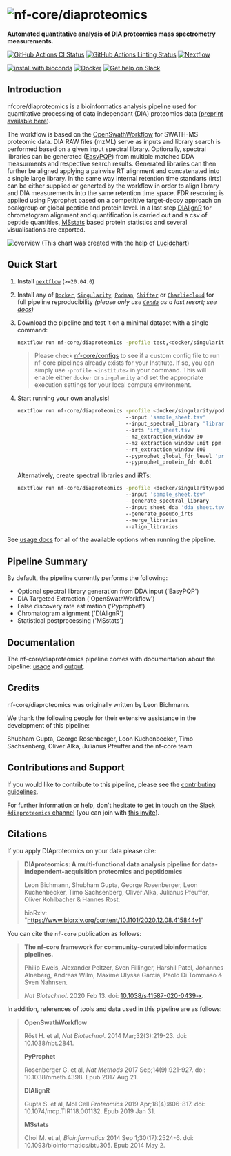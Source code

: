 # ![nf-core/diaproteomics](docs/images/nf-core-diaproteomics_logo.png)

**Automated quantitative analysis of DIA proteomics mass spectrometry measurements.**

[![GitHub Actions CI Status](https://github.com/nf-core/diaproteomics/workflows/nf-core%20CI/badge.svg)](https://github.com/nf-core/diaproteomics/actions)
[![GitHub Actions Linting Status](https://github.com/nf-core/diaproteomics/workflows/nf-core%20linting/badge.svg)](https://github.com/nf-core/diaproteomics/actions)
[![Nextflow](https://img.shields.io/badge/nextflow-%E2%89%A520.04.0-brightgreen.svg)](https://www.nextflow.io/)

[![install with bioconda](https://img.shields.io/badge/install%20with-bioconda-brightgreen.svg)](https://bioconda.github.io/)
[![Docker](https://img.shields.io/docker/automated/nfcore/diaproteomics.svg)](https://hub.docker.com/r/nfcore/diaproteomics)
[![Get help on Slack](http://img.shields.io/badge/slack-nf--core%20%23diaproteomics-4A154B?logo=slack)](https://nfcore.slack.com/channels/diaproteomics)

## Introduction

nfcore/diaproteomics is a bioinformatics analysis pipeline used for quantitative processing of data independant (DIA) proteomics data ([preprint available here](https://www.biorxiv.org/content/10.1101/2020.12.08.415844v1)).

The workflow is based on the [OpenSwathWorkflow](http://openswath.org/en/latest/docs/openswath.html) for SWATH-MS proteomic data. DIA RAW files (mzML) serve as inputs and library search is performed based on a given input spectral library. Optionally, spectral libraries can be generated ([EasyPQP](https://github.com/grosenberger/easypqp)) from multiple matched DDA measurments and respective search results. Generated libraries can then further be aligned applying a pairwise RT alignment and concatenated into a single large library. In the same way internal retention time standarts (irts) can be either supplied or generted by the workflow in order to align library and DIA measurements into the same retention time space. FDR rescoring is applied using Pyprophet based on a competitive target-decoy approach on peakgroup or global peptide and protein level. In a last step [DIAlignR](https://bioconductor.org/packages/release/bioc/html/DIAlignR.html) for chromatogram alignment and quantification is carried out and a csv of peptide quantities, [MSstats](https://www.bioconductor.org/packages/release/bioc/html/MSstats.html) based protein statistics and several visualisations are exported.

![overview](assets/DIAproteomics_scheme.png)
(This chart was created with the help of [Lucidchart](https://www.lucidchart.com))

## Quick Start

1. Install [`nextflow`](https://nf-co.re/usage/installation) (`>=20.04.0`)

2. Install any of [`Docker`](https://docs.docker.com/engine/installation/), [`Singularity`](https://www.sylabs.io/guides/3.0/user-guide/), [`Podman`](https://podman.io/), [`Shifter`](https://nersc.gitlab.io/development/shifter/how-to-use/) or [`Charliecloud`](https://hpc.github.io/charliecloud/) for full pipeline reproducibility _(please only use [`Conda`](https://conda.io/miniconda.html) as a last resort; see [docs](https://nf-co.re/usage/configuration#basic-configuration-profiles))_

3. Download the pipeline and test it on a minimal dataset with a single command:

    ```bash
    nextflow run nf-core/diaproteomics -profile test,<docker/singularity/podman/shifter/charliecloud/conda/institute>
    ```

    > Please check [nf-core/configs](https://github.com/nf-core/configs#documentation) to see if a custom config file to run nf-core pipelines already exists for your Institute. If so, you can simply use `-profile <institute>` in your command. This will enable either `docker` or `singularity` and set the appropriate execution settings for your local compute environment.

4. Start running your own analysis!

    ```bash
    nextflow run nf-core/diaproteomics -profile <docker/singularity/podman/conda/institute>
                                       --input 'sample_sheet.tsv'
                                       --input_spectral_library 'library_sheet.tsv'
                                       --irts 'irt_sheet.tsv'
                                       --mz_extraction_window 30
                                       --mz_extraction_window_unit ppm
                                       --rt_extraction_window 600
                                       --pyprophet_global_fdr_level 'protein'
                                       --pyprophet_protein_fdr 0.01

    ```

    Alternatively, create spectral libraries and iRTs:

    ```bash
    nextflow run nf-core/diaproteomics -profile <docker/singularity/podman/conda/institute>
                                       --input 'sample_sheet.tsv'
                                       --generate_spectral_library
                                       --input_sheet_dda 'dda_sheet.tsv'
                                       --generate_pseudo_irts
                                       --merge_libraries
                                       --align_libraries
    ```

See [usage docs](https://nf-co.re/diaproteomics/usage) for all of the available options when running the pipeline.

## Pipeline Summary

By default, the pipeline currently performs the following:

* Optional spectral library generation from DDA input ('EasyPQP')
* DIA Targeted Extraction ('OpenSwathWorkflow')
* False discovery rate estimation ('Pyprophet')
* Chromatogram alignment ('DIAlignR')
* Statistical postprocessing ('MSstats')

## Documentation

The nf-core/diaproteomics pipeline comes with documentation about the pipeline: [usage](https://nf-co.re/diaproteomics/usage) and [output](https://nf-co.re/diaproteomics/output).

## Credits

nf-core/diaproteomics was originally written by Leon Bichmann.

We thank the following people for their extensive assistance in the development
of this pipeline:

Shubham Gupta, George Rosenberger, Leon Kuchenbecker, Timo Sachsenberg, Oliver Alka, Julianus Pfeuffer and the nf-core team

## Contributions and Support

If you would like to contribute to this pipeline, please see the [contributing guidelines](.github/CONTRIBUTING.md).

For further information or help, don't hesitate to get in touch on the [Slack `#diaproteomics` channel](https://nfcore.slack.com/channels/diaproteomics) (you can join with [this invite](https://nf-co.re/join/slack)).

## Citations

If you apply DIAproteomics on your data please cite:

> **DIAproteomics: A multi-functional data analysis pipeline for data-independent-acquisition proteomics and peptidomics**
>
> Leon Bichmann, Shubham Gupta, George Rosenberger, Leon Kuchenbecker, Timo Sachsenberg, Oliver Alka, Julianus Pfeuffer, Oliver Kohlbacher & Hannes Rost.
>
> bioRxiv: "https://www.biorxiv.org/content/10.1101/2020.12.08.415844v1"
>

You can cite the `nf-core` publication as follows:

> **The nf-core framework for community-curated bioinformatics pipelines.**
>
> Philip Ewels, Alexander Peltzer, Sven Fillinger, Harshil Patel, Johannes Alneberg, Andreas Wilm, Maxime Ulysse Garcia, Paolo Di Tommaso & Sven Nahnsen.
>
> _Nat Biotechnol._ 2020 Feb 13. doi: [10.1038/s41587-020-0439-x](https://dx.doi.org/10.1038/s41587-020-0439-x).

In addition, references of tools and data used in this pipeline are as follows:

> **OpenSwathWorkflow**
>
> Röst H. et al, _Nat Biotechnol._ 2014 Mar;32(3):219-23. doi: 10.1038/nbt.2841.
>
> **PyProphet**
>
> Rosenberger G. et al, _Nat Methods_ 2017 Sep;14(9):921-927. doi: 10.1038/nmeth.4398. Epub 2017 Aug 21.
>
> **DIAlignR**
>
> Gupta S. et al, Mol Cell _Proteomics_ 2019 Apr;18(4):806-817. doi: 10.1074/mcp.TIR118.001132. Epub 2019 Jan 31.
>
> **MSstats**
>
> Choi M. et al, _Bioinformatics_ 2014 Sep 1;30(17):2524-6. doi: 10.1093/bioinformatics/btu305. Epub 2014 May 2.
